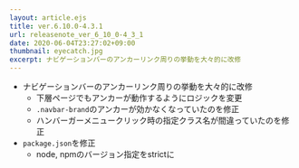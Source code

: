 ```yaml
---
layout: article.ejs
title: ver.6.10.0-4.3.1
url: releasenote_ver_6_10_0-4_3_1
date: 2020-06-04T23:27:02+09:00
thumbnail: eyecatch.jpg
excerpt: ナビゲーションバーのアンカーリンク周りの挙動を大々的に改修
---
```


- ナビゲーションバーのアンカーリンク周りの挙動を大々的に改修
    - 下層ページでもアンカーが動作するようにロジックを変更
    - `.navbar-brand`のアンカーが効かなくなっていたのを修正
    - ハンバーガーメニュークリック時の指定クラス名が間違っていたのを修正
- `package.json`を修正
    - node, npmのバージョン指定をstrictに
